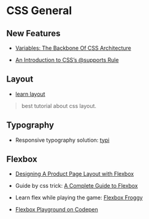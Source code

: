 # CSS General

## New Features

- [Variables: The Backbone Of CSS Architecture](https://www.smashingmagazine.com/2016/01/variables-in-css-architecture/)

- [An Introduction to CSS’s @supports Rule](http://www.sitepoint.com/an-introduction-to-css-supports-rule-feature-queries/)

## Layout

- [learn layout](http://learnlayout.com/)
> best tutorial about css layout.

## Typography

- Responsive typography solution: [typi](https://github.com/zellwk/typi)

## Flexbox

- [Designing A Product Page Layout with Flexbox](https://css-tricks.com/designing-a-product-page-layout-with-flexbox/)

- Guide by css trick: [A Complete Guide to Flexbox](https://css-tricks.com/snippets/css/a-guide-to-flexbox/)

- Learn flex while playing the game: [Flexbox Froggy](http://flexboxfroggy.com/)

- [Flexbox Playground on Codepen](http://codepen.io/enxaneta/full/adLPwv/)